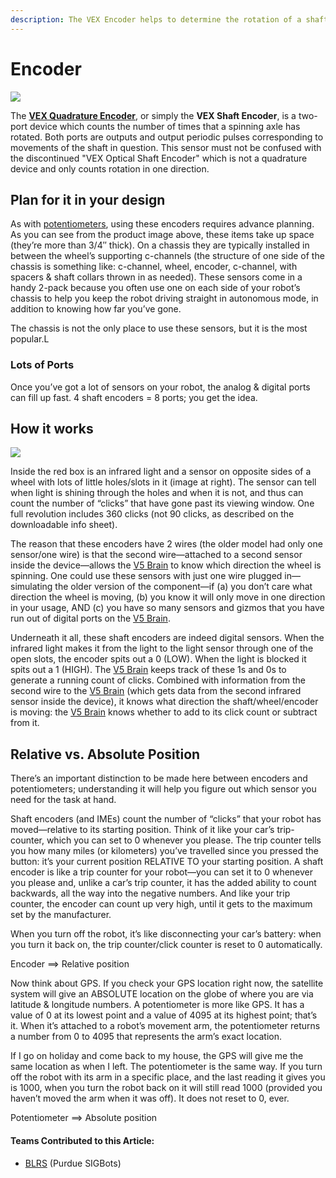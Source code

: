 ```yaml
---
description: The VEX Encoder helps to determine the rotation of a shaft.
---
```


# Encoder

![](https://phabricator.purduesigbots.com/file/data/54s75mmpwzdb65b4lgyw/PHID-FILE-jcpdq2662cm3q6ec7wk2/optical\_shaft\_encoder-300x300.jpeg)

The [**VEX Quadrature Encoder**](https://www.vexrobotics.com/276-2156.html), or simply the **VEX Shaft Encoder**, is a two-port device which counts the number of times that a spinning axle has rotated. Both ports are outputs and output periodic pulses corresponding to movements of the shaft in question. This sensor must not be confused with the discontinued "VEX Optical Shaft Encoder" which is not a quadrature device and only counts rotation in one direction.

## Plan for it in your design

As with [potentiometers](potentiometer.md), using these encoders requires advance planning. As you can see from the product image above, these items take up space (they’re more than 3/4″ thick). On a chassis they are typically installed in between the wheel’s supporting c-channels (the structure of one side of the chassis is something like: c-channel, wheel, encoder, c-channel, with spacers & shaft collars thrown in as needed). These sensors come in a handy 2-pack because you often use one on each side of your robot’s chassis to help you keep the robot driving straight in autonomous mode, in addition to knowing how far you’ve gone.

The chassis is not the only place to use these sensors, but it is the most popular.L

### Lots of Ports

Once you’ve got a lot of sensors on your robot, the analog & digital ports can fill up fast. 4 shaft encoders = 8 ports; you get the idea.

## How it works

[![](https://phabricator.purduesigbots.com/file/data/paq4de3gkt25tgfelzkx/PHID-FILE-lhgjpb2ysj3h7ff4s6y2/shaft\_encoder\_insides.png)](https://phabricator.purduesigbots.com/file/data/paq4de3gkt25tgfelzkx/PHID-FILE-lhgjpb2ysj3h7ff4s6y2/shaft\_encoder\_insides.png)

Inside the red box is an infrared light and a sensor on opposite sides of a wheel with lots of little holes/slots in it (image at right). The sensor can tell when light is shining through the holes and when it is not, and thus can count the number of “clicks” that have gone past its viewing window. One full revolution includes 360 clicks (not 90 clicks, as described on the downloadable info sheet).

The reason that these encoders have 2 wires (the older model had only one sensor/one wire) is that the second wire—attached to a second sensor inside the device—allows the [V5 Brain](../../vex-electronics/vex-v5-brain/) to know which direction the wheel is spinning. One could use these sensors with just one wire plugged in—simulating the older version of the component—if (a) you don’t care what direction the wheel is moving, (b) you know it will only move in one direction in your usage, AND (c) you have so many sensors and gizmos that you have run out of digital ports on the [V5 Brain](../../vex-electronics/vex-v5-brain/).

Underneath it all, these shaft encoders are indeed digital sensors. When the infrared light makes it from the light to the light sensor through one of the open slots, the encoder spits out a 0 (LOW). When the light is blocked it spits out a 1 (HIGH). The [V5 Brain](../../vex-electronics/vex-v5-brain/) keeps track of these 1s and 0s to generate a running count of clicks. Combined with information from the second wire to the [V5 Brain](../../vex-electronics/vex-v5-brain/) (which gets data from the second infrared sensor inside the device), it knows what direction the shaft/wheel/encoder is moving: the [V5 Brain](../../vex-electronics/vex-v5-brain/) knows whether to add to its click count or subtract from it.

## Relative vs. Absolute Position

There’s an important distinction to be made here between encoders and potentiometers; understanding it will help you figure out which sensor you need for the task at hand.

Shaft encoders (and IMEs) count the number of “clicks” that your robot has moved—relative to its starting position. Think of it like your car’s trip-counter, which you can set to 0 whenever you please. The trip counter tells you how many miles (or kilometers) you’ve travelled since you pressed the button: it’s your current position RELATIVE TO your starting position. A shaft encoder is like a trip counter for your robot—you can set it to 0 whenever you please and, unlike a car’s trip counter, it has the added ability to count backwards, all the way into the negative numbers. And like your trip counter, the encoder can count up very high, until it gets to the maximum set by the manufacturer.

When you turn off the robot, it’s like disconnecting your car’s battery: when you turn it back on, the trip counter/click counter is reset to 0 automatically.

Encoder ==> Relative position

Now think about GPS. If you check your GPS location right now, the satellite system will give an ABSOLUTE location on the globe of where you are via latitude & longitude numbers. A potentiometer is more like GPS. It has a value of 0 at its lowest point and a value of 4095 at its highest point; that’s it. When it’s attached to a robot’s movement arm, the potentiometer returns a number from 0 to 4095 that represents the arm’s exact location.

If I go on holiday and come back to my house, the GPS will give me the same location as when I left. The potentiometer is the same way. If you turn off the robot with its arm in a specific place, and the last reading it gives you is 1000, when you turn the robot back on it will still read 1000 (provided you haven’t moved the arm when it was off). It does not reset to 0, ever.

Potentiometer ==> Absolute position

#### Teams Contributed to this Article:

* [BLRS](https://purduesigbots.com) (Purdue SIGBots)
